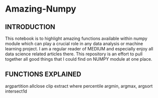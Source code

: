 # Amazing-Numpy

## INTRODUCTION
This notebook is to highlight amazing functions available within numpy module which can play a crucial role in any data analysis or machine learning project. 
I am a regular reader of MEDIUM and especially enjoy all data science related articles there. This repository is an effort to pull together all good things
that I could find on NUMPY module at one place. 

## FUNCTIONS EXPLAINED

argpartition
allclose
clip
extract
where
percentile
argmin, argmax, argsort
intersect1d

